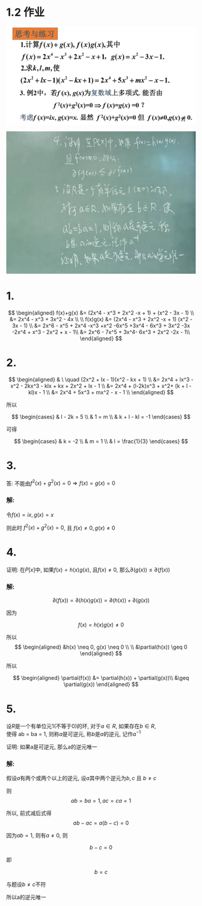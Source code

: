 # 1.2 作业

![](./image/2020-09-30-09-20-51.png)

![](./image/2020-09-30-09-27-11.png)

# 1.

$$
\begin{aligned}
f(x)+g(x) &= (2x^4 - x^3 + 2x^2 -x + 1) + (x^2 - 3x - 1) \\
&= 2x^4 - x^3 + 3x^2 - 4x \\
\\
f(x)g(x) &= (2x^4 - x^3 + 2x^2 -x + 1)  (x^2 - 3x - 1) \\
&= 2x^6 - x^5 + 2x^4 -x^3 +x^2 -6x^5  +3x^4 - 6x^3 + 3x^2 -3x -2x^4 + x^3 - 2x^2 + x - 1\\
&= 2x^6 - 7x^5 + 3x^4- 6x^3 + 2x^2 -2x - 1\\
\end{aligned}
$$

# 2.

$$
\begin{aligned}
& \ \quad (2x^2 + lx - 1)(x^2 - kx + 1) \\
&= 2x^4 + lx^3 - x^2 - 2kx^3 - klx + kx + 2x^2 + lx - 1 \\
&= 2x^4 + (l-2k)x^3 + x^2+ (k + l -kl)x - 1 \\
&= 2x^4 + 5x^3 + mx^2 - x - 1 \\
\end{aligned}
$$

所以

$$
\begin{cases}
& l - 2k = 5 \\
& 1 = m \\
& k + l - kl = -1
\end{cases}
$$

可得

$$
\begin{cases}
& k = -2 \\
& m = 1 \\
& l = \frac{1}{3}
\end{cases}
$$

# 3.

答: 不能由$f^2(x)+g^2(x)=0 \Rightarrow f(x)=g(x)=0$

### 解:

令$f(x)=ix, g(x)=x$

则此时 $f^2(x)+g^2(x)=0$, 且 $f(x)\neq 0, g(x)\neq 0$


# 4.

证明: 在$P[x]$中, 如果$f(x)=h(x)g(x)$, 且$f(x)\neq 0$, 那么$\partial(g(x))\leq \partial(f(x))$

### 解:

$$
\partial(f(x)) = \partial(h(x)g(x)) = \partial(h(x)) + \partial(g(x))
$$

因为

$$
f(x) = h(x)g(x)\neq 0
$$

所以
$$
\begin{aligned}
&h(x) \neq 0, g(x) \neq 0 \\
\\
&\partial(h(x)) \geq 0
\end{aligned}
$$

所以

$$
\begin{aligned}
\partial(f(x)) &= \partial(h(x)) + \partial(g(x))\\
&\geq \partial(g(x))
\end{aligned}
$$

# 5.

设$R$是一个有单位元1(不等于0)的环, 对于$a\in R$, 如果存在$b\in R$,  
使得 ab = ba = 1, 则称$a$是可逆元, 称$b$是$a$的逆元, 记作$a^{-1}$

证明: 如果a是可逆元, 那么a的逆元唯一

### 解:

假设$a$有两个或两个以上的逆元, 设$a$其中两个逆元为$b, c$ 且 $b \neq c$

则
$$
ab = ba = 1, ac = ca = 1
$$

所以, 前式减后式得
$$
ab - ac = a(b - c) =0
$$

因为$ab = 1$, 则有$a \neq 0$, 则

$$
b - c = 0
$$

即

$$
b = c
$$

与题设$b \neq c$不符

所以a的逆元唯一